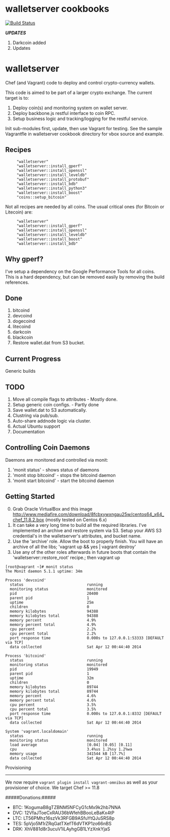 # walletserver cookbooks

[![Build Status](https://travis-ci.org/azilber/walletserver.png?branch=master)](https://travis-ci.org/azilber/walletserver)


***UPDATES***

1. Darkcoin added
2. Updates

walletserver
============

Chef (and Vagrant) code to deploy and control crypto-currency wallets.

This code is aimed to be part of a larger crypto exchange.  The current target is to:

1. Deploy coin(s) and monitoring system on wallet server.
2. Deploy backbone.js restful interface to coin RPC.
3. Setup business logic and tracking/logging for the restful service.



Init sub-modules first, update, then use Vagrant for testing.  See the sample Vagrantfle
in walletserver cookbook directory for vbox source and example.

Recipes
-----------
```
     "walletserver"
     "walletserver::install_gperf"
     "walletserver::install_openssl"
     "walletserver::install_leveldb"
     "walletserver::install_protobuf"
     "walletserver::install_bdb"
     "walletserver::install_python3"
     "walletserver::install_boost"
     "coins::setup_bitcoin"
```


Not all recipes are needed by all coins.  The usual critical ones (for Bitcoin or Litecoin) are:

```
     "walletserver"
     "walletserver::install_gperf"
     "walletserver::install_openssl"
     "walletserver::install_leveldb"
     "walletserver::install_boost"
     "walletserver::install_bdb"
```

Why gperf?
-----------

  I've setup a dependency on the Google Performance Tools for all coins.  This is a hard dependency, but can be removed easily by removing the build references.


Done
-----------

1. bitcoind
2. devcoind
3. dogecoind
4. litecoind
5. darkcoin
6. blackcoin
7. Restore wallet.dat from S3 bucket.


Current Progress
-----------

Generic builds

TODO
-----------

1. Move all compile flags to attributes - Mostly done.
2. Setup generic coin configs. - Partly done
3. Save wallet.dat to S3 automatically.
4. Clustring via pub/sub.
5. Auto-share addnode logic via cluster.
6. Actual Ubuntu support
7. Documentation


Controlling Coin Daemons
-----------

Daemons are monitored and controlled via monit:

1. 'monit status' - shows status of daemons
2. 'monit stop bitcoind' - stops the bitcoind daemon
3. 'monit start bitcoind' - start the bitcoind daemon


Getting Started
-----------
0. Grab Oracle VirtualBox and this image http://www.mediafire.com/download/8fcbxywxngau25w/centos64_x64_chef_11.8.2.box  (mostly tested on Centos 6.x)
1. It can take a very long time to build all the required libraries.  I've implemented an archive and restore system via S3. Setup your AWS S3 credential's in the walletserver's attributes,
and bucket name.
2. Use the 'archive' role.  Allow the boot to properly finish.  You will have an archive of all the libs; 'vagrant up && yes | vagrant destroy'
3. Use any of the other roles afterwards in future boots that contain the 'walletserver::restore_root' recipe.; then vagrant up

```
[root@vagrant ~]# monit status
The Monit daemon 5.1.1 uptime: 34m 

Process 'devcoind'
  status                            running
  monitoring status                 monitored
  pid                               20400
  parent pid                        1
  uptime                            25m 
  children                          0
  memory kilobytes                  94388
  memory kilobytes total            94388
  memory percent                    4.9%
  memory percent total              4.9%
  cpu percent                       2.2%
  cpu percent total                 2.2%
  port response time                0.000s to 127.0.0.1:53333 [DEFAULT via TCP]
  data collected                    Sat Apr 12 00:44:40 2014

Process 'bitcoind'
  status                            running
  monitoring status                 monitored
  pid                               19949
  parent pid                        1
  uptime                            32m 
  children                          0
  memory kilobytes                  89744
  memory kilobytes total            89744
  memory percent                    4.6%
  memory percent total              4.6%
  cpu percent                       3.5%
  cpu percent total                 3.5%
  port response time                0.000s to 127.0.0.1:8332 [DEFAULT via TCP]
  data collected                    Sat Apr 12 00:44:40 2014

System 'vagrant.localdomain'
  status                            running
  monitoring status                 monitored
  load average                      [0.04] [0.05] [0.11]
  cpu                               3.4%us 1.2%sy 1.2%wa
  memory usage                      341544 kB [17.7%]
  data collected                    Sat Apr 12 00:44:40 2014
```

Provisioning
______________

We now require ```vagrant plugin install vagrant-omnibus``` as well as your provisioner of choice.  We target Chef >= 11.8

#####Donations:#####


* BTC: 1KogumaB8gTZBNM5NFCyG1cMx9k2hb7NNA
* DVC: 12VfaJToeCxRAU36bWfehBBooLeBaKx4tP 
* LTC: LT56PMhz16szVk3RFGB9ASfuYtQJuSRS8p
* TES: 5pVjo5M1rZRqGatTXefT6dVTKP1zo66nBS
* DRK: XhV881d8r3ucuV1iLAyhgGB1LYzXnkYjaS


